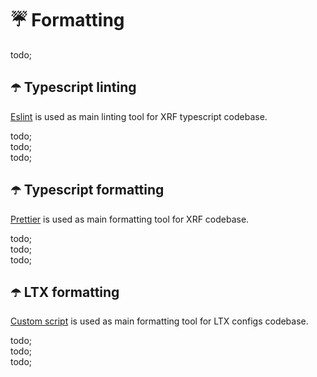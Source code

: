 # ☔️ Formatting

todo; <br/>

## ☂️ Typescript linting

[Eslint](https://eslint.org/) is used as main linting tool for XRF typescript codebase.

todo; <br/>
todo; <br/>
todo; <br/>

## ☂️ Typescript formatting

[Prettier](https://prettier.io/) is used as main formatting tool for XRF codebase.

todo; <br/>
todo; <br/>
todo; <br/>

## ☂️ LTX formatting

[Custom script](https://github.com/xray-forge/stalker-xrf-engine/tree/main/cli/format/README.md) is used as main formatting tool
for LTX configs codebase.

todo; <br/>
todo; <br/>
todo; <br/>
